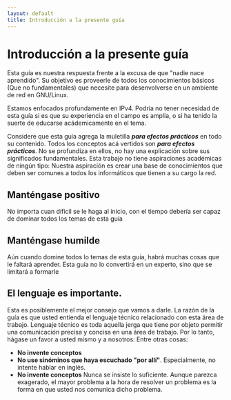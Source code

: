 ```yaml
---
layout: default
title: Introducción a la presente guía
---
```

# Introducción a la presente guía
Esta guía es nuestra respuesta frente a la excusa de que "nadie nace aprendido". Su objetivo es proveerle de todos los conocimientos básicos (Que no fundamentales) que necesite para desenvolverse en un ambiente de red en GNU/Linux.

Estamos enfocados profundamente en IPv4. Podría no tener necesidad de esta guía si es que su experiencia en el campo es amplia, o si ha tenido la suerte de educarse acádemicamente en el tema.

Considere que esta guía agrega la muletilla ***para efectos prácticos*** en todo su contenido. Todos los conceptos acá vertidos son ***para efectos prácticos***. No se profundiza en ellos, no hay una explicación sobre sus significados fundamentales. Esta trabajo no tiene aspiraciones académicas de ningún tipo: Nuestra aspiración es crear una base de conocimientos que deben ser comunes a todos los informáticos que tienen a su cargo la red.

## Manténgase positivo
No importa cuan díficil se le haga al inicio, con el tiempo debería ser capaz de dominar todos los temas de esta guía

## Manténgase humilde
Aún cuando domine todos lo temas de esta guía, habrá muchas cosas que le faltará aprender. Esta guía no lo convertirá en un experto, sino que se limitará a formarle 

## El lenguaje es importante.
Esta es posiblemente el mejor consejo que vamos a darle. La razón de la guía es que usted entienda el lenguaje técnico relacionado con esta área de trabajo. Lenguaje técnico es toda aquella jerga que tiene por objeto permitir una comunicación precisa y concisa en una área de trabajo. 
Por lo tanto, hágase un favor a usted mismo y a nosotros: Entre otras cosas:
* **No invente conceptos**
* **No use sinóminos que haya escuchado "por allí"**. Especialmente, no intente hablar en inglés. 
* **No invente conceptos** Nunca se insiste lo suficiente. Aunque parezca exagerado, el mayor problema a la hora de resolver un problema es la forma en que usted nos comunica dicho problema. 
